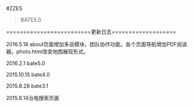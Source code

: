 #ZZES
>BATE5.0

=========================更新日志===================

2016.5.18 about页面增加多说模块，团队协作功能。各个页面导航增加PDF阅读器。photo.html改变地图展现形式。

2016.2.1 bate5.0

2015.10.15 bate4.0

2015.8.28 bate3.1

2015.8.14治电搜索页面